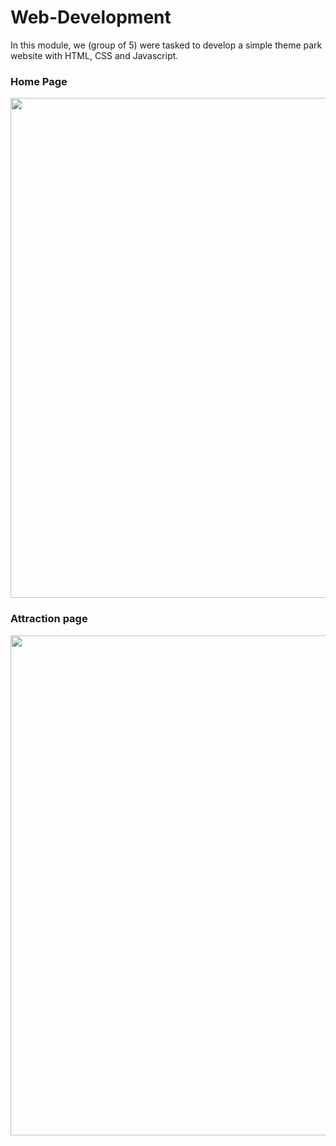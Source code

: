 # Web-Development

In this module, we (group of 5) were tasked to develop a simple theme park website with HTML, CSS and Javascript.

### Home Page
<kbd><img src="https://user-images.githubusercontent.com/62084317/225332611-71e2f5c1-80bd-41b5-9ff5-3249411126fa.png" width="800"></kbd>

### Attraction page
<kbd><img src="https://user-images.githubusercontent.com/62084317/225337449-01badeed-c250-4616-88bc-7d8373eb0835.png" width="800"></kbd>
